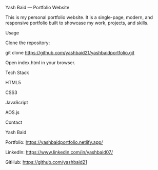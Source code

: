 Yash Baid — Portfolio Website

This is my personal portfolio website.
It is a single-page, modern, and responsive portfolio built to showcase my work, projects, and skills.

Usage

Clone the repository:

git clone https://github.com/yashbaid21/yashbaidportfolio.git


Open index.html in your browser.

Tech Stack

HTML5

CSS3

JavaScript

AOS.js

Contact

Yash Baid

Portfolio: https://yashbaidportfolio.netlify.app/

LinkedIn: https://www.linkedin.com/in/yashbaid07/

GitHub: https://github.com/yashbaid21
